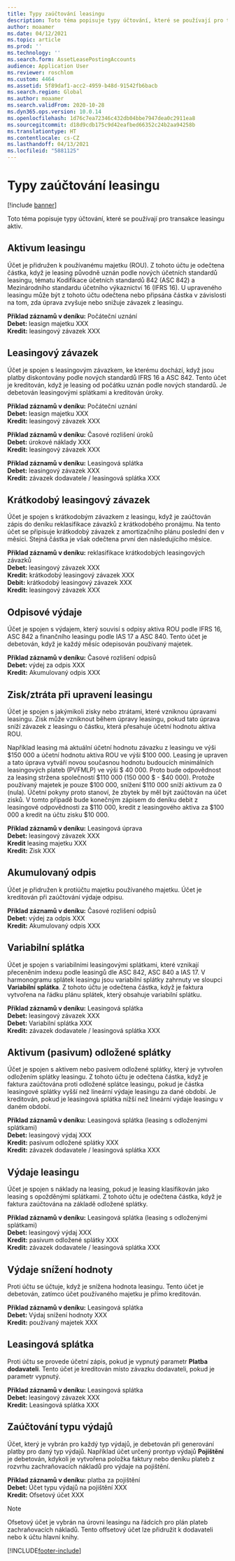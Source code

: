 ```yaml
---
title: Typy zaúčtování leasingu
description: Toto téma popisuje typy účtování, které se používají pro transakce leasingu aktiv.
author: moaamer
ms.date: 04/12/2021
ms.topic: article
ms.prod: ''
ms.technology: ''
ms.search.form: AssetLeasePostingAccounts
audience: Application User
ms.reviewer: roschlom
ms.custom: 4464
ms.assetid: 5f89daf1-acc2-4959-b48d-91542fb6bacb
ms.search.region: Global
ms.author: moaamer
ms.search.validFrom: 2020-10-28
ms.dyn365.ops.version: 10.0.14
ms.openlocfilehash: 1d76c7ea72346c432db04bbe7947dea0c2911ea8
ms.sourcegitcommit: d18d9cdb175c9d42eafbed66352c24b2aa94258b
ms.translationtype: HT
ms.contentlocale: cs-CZ
ms.lasthandoff: 04/13/2021
ms.locfileid: "5881125"
---
```

# <a name="lease-posting-types"></a>Typy zaúčtování leasingu

[!include [banner](../includes/banner.md)]

Toto téma popisuje typy účtování, které se používají pro transakce leasingu aktiv.

## <a name="lease-asset"></a>Aktivum leasingu

Účet je přidružen k používanému majetku (ROU). Z tohoto účtu je odečtena částka, když je leasing původně uznán podle nových účetních standardů leasingu, tématu Kodifikace účetních standardů 842 (ASC 842) a Mezinárodního standardu účetního výkaznictví 16 (IFRS 16). U upraveného leasingu může být z tohoto účtu odečtena nebo připsána částka v závislosti na tom, zda úprava zvyšuje nebo snižuje závazek z leasingu.

**Příklad záznamů v deníku:** Počáteční uznání<br>
**Debet:** leasign majetku XXX<br>
**Kredit:** leasingový závazek XXX

## <a name="lease-liability"></a>Leasingový závazek

Účet je spojen s leasingovým závazkem, ke kterému dochází, když jsou platby diskontovány podle nových standardů IFRS 16 a ASC 842. Tento účet je kreditován, když je leasing od počátku uznán podle nových standardů. Je debetován leasingovými splátkami a kreditován úroky.

**Příklad záznamů v deníku:** Počáteční uznání<br>
**Debet:** leasign majetku XXX<br>
**Kredit:** leasingový závazek XXX

**Příklad záznamů v deníku:** Časové rozlišení úroků<br>
**Debet:** úrokové náklady XXX<br>
**Kredit:** leasingový závazek XXX

**Příklad záznamů v deníku:** Leasingová splátka<br>
**Debet:** leasingový závazek XXX<br>
**Kredit:** závazek dodavatele / leasingová splátka XXX

## <a name="short-term-lease-liability"></a>Krátkodobý leasingový závazek

Účet je spojen s krátkodobým závazkem z leasingu, když je zaúčtován zápis do deníku reklasifikace závazků z krátkodobého pronájmu. Na tento účet se připisuje krátkodobý závazek z amortizačního plánu poslední den v měsíci. Stejná částka je však odečtena první den následujícího měsíce.

**Příklad záznamů v deníku:** reklasifikace krátkodobých leasingových závazků<br>
**Debet:** leasingový závazek XXX<br>
**Kredit:** krátkodobý leasingový závazek XXX<br>
**Debit:** krátkodobý leasingový závazek XXX<br>
**Kredit:** leasingový závazek XXX

## <a name="depreciation-expense"></a>Odpisové výdaje

Účet je spojen s výdajem, který souvisí s odpisy aktiva ROU podle IFRS 16, ASC 842 a finančního leasingu podle IAS 17 a ASC 840. Tento účet je debetován, když je každý měsíc odepisován používaný majetek.

**Příklad záznamů v deníku:** Časové rozlišení odpisů<br>
**Debet:** výdej za odpis XXX<br>
**Kredit:** Akumulovaný odpis XXX

## <a name="gainloss-on-lease-modification"></a>Zisk/ztráta při upravení leasingu

Účet je spojen s jakýmikoli zisky nebo ztrátami, které vzniknou úpravami leasingu. Zisk může vzniknout během úpravy leasingu, pokud tato úprava sníží závazek z leasingu o částku, která přesahuje účetní hodnotu aktiva ROU.

Například leasing má aktuální účetní hodnotu závazku z leasingu ve výši $150 000 a účetní hodnotu aktiva ROU ve výši $100 000. Leasing je upraven a tato úprava vytváří novou současnou hodnotu budoucích minimálních leasingových plateb (PVFMLP) ve výši $ 40 000. Proto bude odpovědnost za leasing stržena společností $110 000 (150 000 $ - $40 000). Protože používaný majetek je pouze $100 000, snížení $110 000 sníží aktivum za 0 (nula). Účetní pokyny proto stanoví, že zbytek by měl být zaúčtován na účet zisků. V tomto případě bude konečným zápisem do deníku debit z leasingové odpovědnosti za $110 000, kredit z leasingového aktiva za $100 000 a kredit na účtu zisku $10 000.

**Příklad záznamů v deníku:** Leasingová úprava<br>
**Debet:** leasingový závazek XXX<br>
**Kredit** leasing majetku XXX<br>
**Kredit:** Zisk XXX

## <a name="accumulated-depreciation"></a>Akumulovaný odpis

Účet je přidružen k protiúčtu majetku používaného majetku. Účet je kreditován při zaúčtování výdaje odpisu.

**Příklad záznamů v deníku:** Časové rozlišení odpisů<br>
**Debet:** výdej za odpis XXX<br>
**Kredit:** Akumulovaný odpis XXX

## <a name="variable-payment"></a>Variabilní splátka

Účet je spojen s variabilními leasingovými splátkami, které vznikají přeceněním indexu podle leasingů dle ASC 842, ASC 840 a IAS 17. V harmonogramu splátek leasingu jsou variabilní splátky zahrnuty ve sloupci **Variabilní splátka**. Z tohoto účtu je odečtena částka, když je faktura vytvořena na řádku plánu splátek, který obsahuje variabilní splátku.

**Příklad záznamů v deníku:** Leasingová splátka<br>
**Debet:** leasingový závazek XXX<br>
**Debet:** Variabilní splátka XXX<br>
**Kredit:** závazek dodavatele / leasingová splátka XXX

## <a name="deferred-rent-asset-liability"></a>Aktivum (pasivum) odložené splátky

Účet je spojen s aktivem nebo pasivem odložené splátky, který je vytvořen odložením splátky leasingu. Z tohoto účtu je odečtena částka, když je faktura zaúčtována proti odložené splátce leasingu, pokud je částka leasingové splátky vyšší než lineární výdaje leasingu za dané období. Je kreditován, pokud je leasingová splátka nižší než lineární výdaje leasingu v daném období.

**Příklad záznamů v deníku:** Leasingová splátka (leasing s odloženými splátkami)<br>
**Debet:** leasingový výdaj XXX<br>
**Kredit:** pasivum odložené splátky XXX<br>
**Kredit:** závazek dodavatele / leasingová splátka XXX

## <a name="lease-expense"></a>Výdaje leasingu

Účet je spojen s náklady na leasing, pokud je leasing klasifikován jako leasing s opožděnými splátkami. Z tohoto účtu je odečtena částka, když je faktura zaúčtována na základě odložené splátky.

**Příklad záznamů v deníku:** Leasingová splátka (leasing s odloženými splátkami)<br>
**Debet:** leasingový výdaj XXX<br>
**Kredit:** pasivum odložené splátky XXX<br>
**Kredit:** závazek dodavatele / leasingová splátka XXX

## <a name="impairment-expense"></a>Výdaje snížení hodnoty

Proti účtu se účtuje, když je snížena hodnota leasingu. Tento účet je debetován, zatímco účet používaného majetku je přímo kreditován.

**Příklad záznamů v deníku:** Leasingová splátka<br>
**Debet:** Výdaj snížení hodnoty XXX<br>
**Kredit:** používaný majetek XXX

## <a name="lease-payment"></a>Leasingová splátka

Proti účtu se provede účetní zápis, pokud je vypnutý parametr **Platba dodavateli**. Tento účet je kreditován místo závazku dodavateli, pokud je parametr vypnutý.

**Příklad záznamů v deníku:** Leasingová splátka<br>
**Debet:** leasingový závazek XXX<br>
**Kredit:** Leasingová splátka XXX

## <a name="expense-type-postings"></a>Zaúčtování typu výdajů

Účet, který je vybrán pro každý typ výdajů, je debetován při generování platby pro daný typ výdajů. Například účet určený prontyp výdajů **Pojištění** je debetován, kdykoli je vytvořena položka faktury nebo deníku plateb z rozvrhu zachraňovacích nákladů pro výdaje na pojištění.

**Příklad záznamů v deníku:** platba za pojištění<br>
**Debet:** Účet typu výdajů na pojištění XXX<br>
**Kredit:** Ofsetový účet XXX

> [!NOTE]
> Ofsetový účet je vybrán na úrovni leasingu na řádcích pro plán plateb zachraňovacích nákladů. Tento offsetový účet lze přidružit k dodavateli nebo k účtu hlavní knihy.


[!INCLUDE[footer-include](../../includes/footer-banner.md)]
